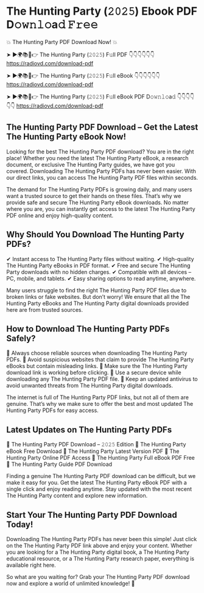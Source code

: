 # The Hunting Party (𝟸𝟶𝟸𝟻) Ebook PDF D𝚘𝚠𝚗𝚕𝚘a𝚍 𝙵𝚛𝚎𝚎

💥 The Hunting Party PDF Download Now! 💥

➤ ►🌍📚📱👉 The Hunting Party (𝟸𝟶𝟸𝟻) F𝚞ll PDF 👇👇👇👇👇👇
https://radiovd.com/download-pdf

➤ ►🌍📚📱👉 The Hunting Party (𝟸𝟶𝟸𝟻) F𝚞ll eBook 👇👇👇👇👇👇
https://radiovd.com/download-pdf

➤ ►🌍📚📱👉 The Hunting Party (𝟸𝟶𝟸𝟻) F𝚞ll eBook PDF D𝚘𝚠𝚗𝚕𝚘a𝚍 👇👇👇👇👇👇
https://radiovd.com/download-pdf

## The Hunting Party PDF Download – Get the Latest The Hunting Party eBook Now!

Looking for the best The Hunting Party PDF download? You are in the right place! Whether you need the latest The Hunting Party eBook, a research document, or exclusive The Hunting Party guides, we have got you covered. Downloading The Hunting Party PDFs has never been easier. With our direct links, you can access The Hunting Party PDF files within seconds.

The demand for The Hunting Party PDFs is growing daily, and many users want a trusted source to get their hands on these files. That’s why we provide safe and secure The Hunting Party eBook downloads. No matter where you are, you can instantly get access to the latest The Hunting Party PDF online and enjoy high-quality content.

## Why Should You Download The Hunting Party PDFs?

✔ Instant access to The Hunting Party files without waiting.
✔ High-quality The Hunting Party eBooks in PDF format.
✔ Free and secure The Hunting Party downloads with no hidden charges.
✔ Compatible with all devices – PC, mobile, and tablets.
✔ Easy sharing options to read anytime, anywhere.

Many users struggle to find the right The Hunting Party PDF files due to broken links or fake websites. But don’t worry! We ensure that all the The Hunting Party eBooks and The Hunting Party digital downloads provided here are from trusted sources.

## How to Download The Hunting Party PDFs Safely?

📌 Always choose reliable sources when downloading The Hunting Party PDFs.
📌 Avoid suspicious websites that claim to provide The Hunting Party eBooks but contain misleading links.
📌 Make sure the The Hunting Party download link is working before clicking.
📌 Use a secure device while downloading any The Hunting Party PDF file.
📌 Keep an updated antivirus to avoid unwanted threats from The Hunting Party digital downloads.

The internet is full of The Hunting Party PDF links, but not all of them are genuine. That’s why we make sure to offer the best and most updated The Hunting Party PDFs for easy access.

## Latest Updates on The Hunting Party PDFs

🔹 The Hunting Party PDF Download – 𝟸𝟶𝟸𝟻 Edition
🔹 The Hunting Party eBook Free Download
🔹 The Hunting Party Latest Version PDF
🔹 The Hunting Party Online PDF Access
🔹 The Hunting Party Full eBook PDF Free
🔹 The Hunting Party Guide PDF Download

Finding a genuine The Hunting Party PDF download can be difficult, but we make it easy for you. Get the latest The Hunting Party eBook PDF with a single click and enjoy reading anytime. Stay updated with the most recent The Hunting Party content and explore new information.

## Start Your The Hunting Party PDF Download Today!

Downloading The Hunting Party PDFs has never been this simple! Just click on the The Hunting Party PDF link above and enjoy your content. Whether you are looking for a The Hunting Party digital book, a The Hunting Party educational resource, or a The Hunting Party research paper, everything is available right here.

So what are you waiting for? Grab your The Hunting Party PDF download now and explore a world of unlimited knowledge! 🚀